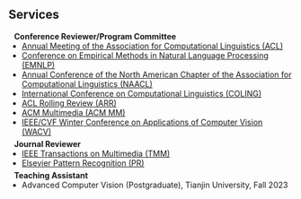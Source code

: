 ## Services

<h4 style="margin:0 10px 0;">Conference Reviewer/Program Committee</h4>

<ul style="margin:0 0 5px;">
  <li><a href="https://2024.aclweb.org/">Annual Meeting of the Association for Computational Linguistics (ACL)</a></li>
  <li><a href="https://2024.emnlp.org/">Conference on Empirical Methods in Natural Language Processing (EMNLP)</a></li>
  <li><a href="https://2025.naacl.org/">Annual Conference of the North American Chapter of the Association for Computational Linguistics (NAACL)</a></li>
  <li><a href="https://coling2025.org/">International Conference on Computational Linguistics (COLING)</a></li>
  <li><a href="https://aclrollingreview.org/">ACL Rolling Review (ARR)</a></li>
  <li><a href="https://2024.acmmm.org/">ACM Multimedia (ACM MM)</a></li>
  <li><a href="https://wacv2025.thecvf.com/">IEEE/CVF Winter Conference on Applications of Computer Vision (WACV)</a></li>

  
</ul>

<h4 style="margin:0 10px 0;">Journal Reviewer</h4>

<ul style="margin:0 0 5px;">
  <li><a href="https://ieeexplore.ieee.org/xpl/RecentIssue.jsp?punumber=6046">IEEE Transactions on Multimedia (TMM)</a></li>
  <li><a href="https://www.sciencedirect.com/journal/pattern-recognition/">Elsevier Pattern Recognition (PR)</a></li>
</ul>

<h4 style="margin:0 10px 0;">Teaching Assistant</h4>

<ul style="margin:0 0 5px;">
  <li><autocolor>Advanced Computer Vision (Postgraduate), Tianjin University, Fall 2023</autocolor></li>
</ul>
